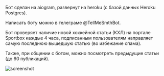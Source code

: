 Бот сделан на aiogram, развернут на heroku (с базой данных Heroku Postgres).

Написать боту можно в телеграме @TellMeSmthBot. 

Бот проверяет наличие новой хоккейной статьи (КХЛ) на портале Sportbox каждые 4 часа, подписанным пользователям направляет самую последнюю вышедшую статью (во избежание спама). 

Также, при общении с ботом, можно посмотреть предыдущие статьи (до 60 публикаций).

![screenshot](https://user-images.githubusercontent.com/98776610/155712651-bcdaecc6-144c-4fd3-b17b-7140ccaaf089.jpeg)
